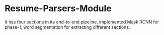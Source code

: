 # Resume-Parsers-Module
It has four sections in its end-to-end pipeline, implemented Mask RCNN for phase-1, word segmentation for extracting different sections.
